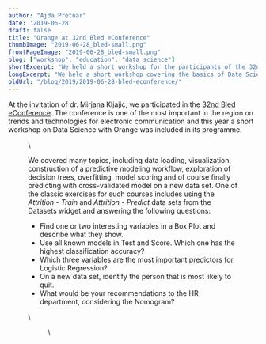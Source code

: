 ```yaml
---
author: "Ajda Pretnar"
date: '2019-06-28'
draft: false
title: "Orange at 32nd Bled eConference"
thumbImage: "2019-06-28_bled-small.png"
frontPageImage: "2019-06-28_bled-small.png"
blog: ["workshop", "education", "data science"]
shortExcerpt: "We held a short workshop for the participants of the 32nd Bled eConference."
longExcerpt: "We held a short workshop covering the basics of Data Science for the participants of the 32nd Bled eConference. We focused on predictive modeling and explorations of predictions."
oldUrl: "/blog/2019/2019-06-28-bled-econference/"
---
```


At the invitation of dr. Mirjana Kljajić, we participated in the [32nd Bled eConference](http://bledconference.org/index.php/about/). The conference is one of the most important in the region on trends and technologies for electronic communication and this year a short workshop on Data Science with Orange was included in its programme.

<Figure src="2019-06-28_bled1.png" caption="Photo by Aljaž Ferencek." />
\

We covered many topics, including data loading, visualization, construction of a predictive modeling workflow, exploration of decision trees, overfitting, model scoring and of course finally predicting with cross-validated model on a new data set. One of the classic exercises for such courses includes using the *Attrition - Train* and *Attrition - Predict* data sets from the Datasets widget and answering the following questions:

- Find one or two interesting variables in a Box Plot and describe what they show.
- Use all known models in Test and Score. Which one has the highest classification accuracy?
- Which three variables are the most important predictors for Logistic Regression?
- On a new data set, identify the person that is most likely to quit.
- What would be your recommendations to the HR department, considering the Nomogram?

\
<Figure src="2019-06-28_econference-exercise.png" />
\
